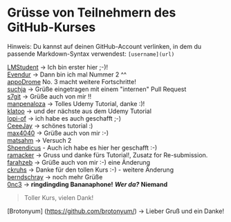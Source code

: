 
# Grüsse von Teilnehmern des GitHub-Kurses

Hinweis: Du kannst auf deinen GitHub-Account verlinken, in dem du passende Markdown-Syntax verwendest: `[username](url)`

[LMStudent](https://github.com/LMStudent) -> Ich bin erster hier ;-)!  
[Evendur](https://github.com/Evendur) -> Dann bin ich mal Nummer 2 ^^  
[appoDrome](https://github.com/appOdrome) No. 3 macht weitere Fortschritte!  
[suchja](https://github.com/suchja) -> Grüße eingetragen mit einem "internen" Pull Request  
[s7git](https://github.com/s7git) -> Grüße auch von mir !!  
[manpenaloza](https://github.com/manpenaloza) -> Tolles Udemy Tutorial, danke :)!  
[klatoo](https://github.com/klatoo) -> und der nächste aus dem Udemy Tutorial  
[lopi-of](https://github.com/lopi-of) -> ich habe es auch geschafft ;-)  
[CeeeJay](https://github.com/CeeeJay) -> schönes tutorial :)  
[max4040](https://github.com/max4040) -> Grüße auch von mir :-)  
[matsahm](https://github.com/matsahm) -> Versuch 2  
[Shpendicus](https://github.com/Shpendicus) - Auch ich habe es hier her geschafft :-)  
[ramacker](https://github.com/ramacker) -> Gruss und danke fürs Tutorial!, Zusatz for Re-submission.  
[farahzeb](https://github.com/farahzeb) -> Grüße auch von mir :-)  eine Änderung  
[ckruhs](https://github.com/ckruhs) -> Danke für den tollen Kurs :-) - weitere Änderung  
[berndschray](https://github.com/berndschray/) -> noch mehr Grüße   
[0nc3](https://github.com/0nc3) -> **ringdingding Bananaphone!** ***Wer da?*** __Niemand__  
>Toller Kurs, vielen Dank!

[Brotonyum] (https://github.com/brotonyum/) -> Lieber Gruß und ein Danke!
